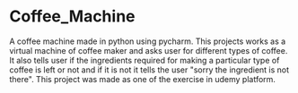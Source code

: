# Coffee_Machine
A coffee machine made in python using pycharm. This projects works as a virtual machine of coffee maker and asks user for different types of coffee. It also tells user if the ingredients required for making a particular type of coffee is left or not and if it is not it tells the user "sorry the ingredient is not there". This project was made as one of the exercise in udemy platform.
